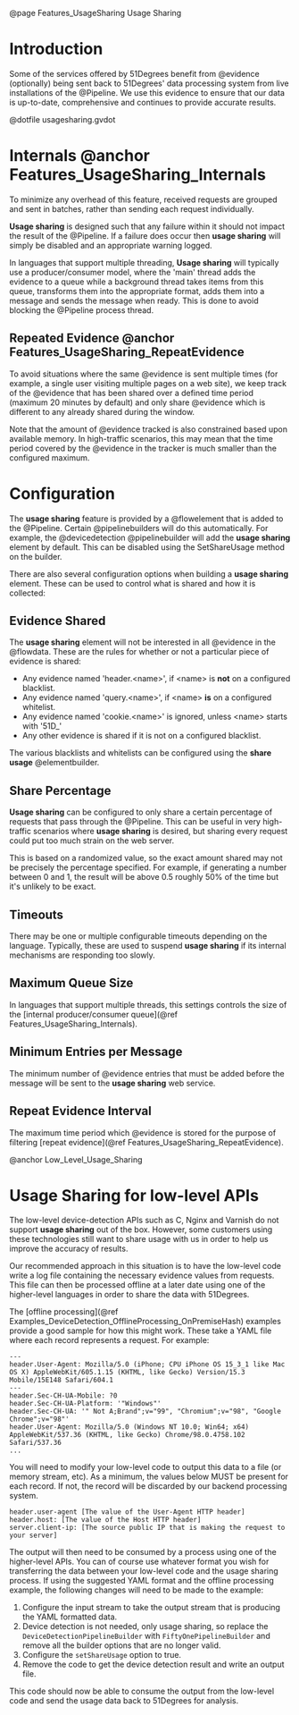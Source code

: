@page Features_UsageSharing Usage Sharing

# Introduction

Some of the services offered by 51Degrees benefit from @evidence (optionally) being sent back to
51Degrees' data processing system from live installations of the @Pipeline. We use
this evidence to ensure that our data is up-to-date, comprehensive and continues to
provide accurate results.


@dotfile usagesharing.gvdot

# Internals @anchor Features_UsageSharing_Internals

To minimize any overhead of this feature, received requests are grouped and sent in batches,
rather than sending each request individually.

**Usage sharing** is designed such that any failure within it should not impact the 
result of the @Pipeline. If a failure does occur then **usage sharing** will simply be disabled 
and an appropriate warning logged.

In languages that support multiple threading, **Usage sharing** will typically use a producer/consumer model,
where the 'main' thread adds the evidence to a queue while a background thread takes items from this queue,
transforms them into the appropriate format, adds them into a message and sends the message when ready.
This is done to avoid blocking the @Pipeline process thread.

## Repeated Evidence @anchor Features_UsageSharing_RepeatEvidence

To avoid situations where the same @evidence is sent multiple times (for example, a single user
visiting multiple pages on a web site), we keep track of the @evidence that has been shared over
a defined time period (maximum 20 minutes by default) and only share @evidence which is different to any
already shared during the window.

Note that the amount of @evidence tracked is also constrained based upon available memory.
In high-traffic scenarios, this may mean that the time period covered by the @evidence in the tracker
is much smaller than the configured maximum.

# Configuration

The **usage sharing** feature is provided by a @flowelement that is added to the @Pipeline.
Certain @pipelinebuilders will do this automatically. For example, the @devicedetection @pipelinebuilder
will add the **usage sharing** element by default.
This can be disabled using the SetShareUsage method on the builder.

There are also several configuration options when building a **usage sharing** element. These can be used to 
control what is shared and how it is collected:

## Evidence Shared

The **usage sharing** element will not be interested in all @evidence in the @flowdata. 
These are the rules for whether or not a particular piece of evidence is shared:

- Any evidence named 'header.&lt;name&gt;', if &lt;name&gt; is **not** on a configured blacklist.
- Any evidence named 'query.&lt;name&gt;', if &lt;name&gt; **is** on a configured whitelist.
- Any evidence named 'cookie.&lt;name&gt;' is ignored, unless &lt;name&gt; starts with '51D_'
- Any other evidence is shared if it is not on a configured blacklist.

The various blacklists and whitelists can be configured using the **share usage** @elementbuilder.

## Share Percentage

**Usage sharing** can be configured to only share a certain percentage of requests that 
pass through the @Pipeline.
This can be useful in very high-traffic scenarios where **usage sharing** is desired, but sharing every
request could put too much strain on the web server. 

This is based on a randomized value, so the exact amount shared may not be precisely the percentage specified. 
For example, if  generating a number between 0 and 1, the result will be above 0.5 roughly 50% of 
the time but it's unlikely to be exact.

## Timeouts

There may be one or multiple configurable timeouts depending on the language. Typically, these 
are used to suspend **usage sharing** if its internal mechanisms are responding too slowly.

## Maximum Queue Size

In languages that support multiple threads, this settings controls the size of the [internal 
producer/consumer queue](@ref Features_UsageSharing_Internals).

## Minimum Entries per Message

The minimum number of @evidence entries that must be added before the message will be sent
to the **usage sharing** web service.

## Repeat Evidence Interval

The maximum time period which @evidence is stored for the purpose of filtering 
[repeat evidence](@ref Features_UsageSharing_RepeatEvidence).

@anchor Low_Level_Usage_Sharing
# Usage Sharing for low-level APIs

The low-level device-detection APIs such as C, Nginx and Varnish do not support **usage sharing** 
out of the box. However, some customers using these technologies still want to share usage with 
us in order to help us improve the accuracy of results.

Our recommended approach in this situation is to have the low-level code write a log file containing
the necessary evidence values from requests. This file can then be processed offline at a later 
date using one of the higher-level languages in order to share the data with 51Degrees.

The [offline processing](@ref Examples_DeviceDetection_OfflineProcessing_OnPremiseHash) examples 
provide a good sample for how this might work. These take a YAML file where each record represents 
a request. For example:

```
---
header.User-Agent: Mozilla/5.0 (iPhone; CPU iPhone OS 15_3_1 like Mac OS X) AppleWebKit/605.1.15 (KHTML, like Gecko) Version/15.3 Mobile/15E148 Safari/604.1
---
header.Sec-CH-UA-Mobile: ?0
header.Sec-CH-UA-Platform: '"Windows"'
header.Sec-CH-UA: '" Not A;Brand";v="99", "Chromium";v="98", "Google Chrome";v="98"'
header.User-Agent: Mozilla/5.0 (Windows NT 10.0; Win64; x64) AppleWebKit/537.36 (KHTML, like Gecko) Chrome/98.0.4758.102 Safari/537.36
...
```

You will need to modify your low-level code to output this data to a file (or memory stream, etc). 
As a minimum, the values below MUST be present for each record. If not, the record 
will be discarded by our backend processing system.

```
header.user-agent [The value of the User-Agent HTTP header]
header.host: [The value of the Host HTTP header]
server.client-ip: [The source public IP that is making the request to your server]
```

The output will then need to be consumed by a process using one of the higher-level APIs.
You can of course use whatever format you wish for transferring the data between your low-level 
code and the usage sharing process. If using the suggested YAML format and the offline processing 
example, the following changes will need to be made to the example:

1. Configure the input stream to take the output stream that is producing the YAML formatted data.
2. Device detection is not needed, only usage sharing, so replace the `DeviceDetectionPipelineBuilder` with `FiftyOnePipelineBuilder` and remove all the builder options that are no longer valid.
3. Configure the `setShareUsage` option to true.
4. Remove the code to get the device detection result and write an output file.

This code should now be able to consume the output from the low-level code and send the usage data 
back to 51Degrees for analysis.

